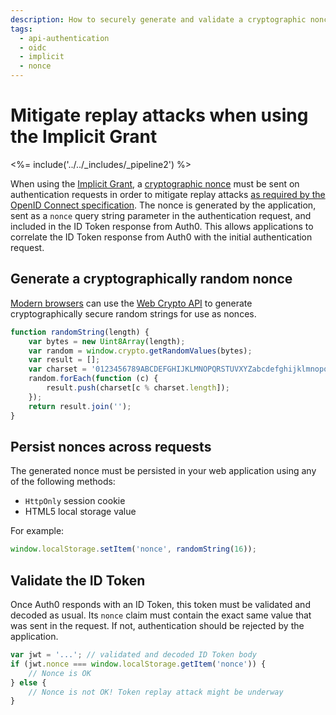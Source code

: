 ```yaml
---
description: How to securely generate and validate a cryptographic nonce for use with the Implicit Grant
tags:
  - api-authentication
  - oidc
  - implicit
  - nonce
---
```


# Mitigate replay attacks when using the Implicit Grant

<%= include('../../_includes/_pipeline2') %>

When using the [Implicit Grant](/api-auth/grant/implicit), a [cryptographic nonce](https://en.wikipedia.org/wiki/Cryptographic_nonce) must be sent on authentication requests in order to mitigate replay attacks [as required by the OpenID Connect specification](https://openid.net/specs/openid-connect-core-1_0.html#ImplicitAuthRequest).
The nonce is generated by the application, sent as a `nonce` query string parameter in the authentication request, and included in the ID Token response from Auth0.
This allows applications to correlate the ID Token response from Auth0 with the initial authentication request.

## Generate a cryptographically random nonce

[Modern browsers](http://caniuse.com/#feat=cryptography) can use the [Web Crypto API](https://www.w3.org/TR/WebCryptoAPI/) to generate cryptographically secure random strings for use as nonces.

```js
function randomString(length) {
    var bytes = new Uint8Array(length);
    var random = window.crypto.getRandomValues(bytes);
    var result = [];
    var charset = '0123456789ABCDEFGHIJKLMNOPQRSTUVXYZabcdefghijklmnopqrstuvwxyz-._~'
    random.forEach(function (c) {
        result.push(charset[c % charset.length]);
    });
    return result.join('');
}
```

## Persist nonces across requests

The generated nonce must be persisted in your web application using any of the following methods:

* `HttpOnly` session cookie
* HTML5 local storage value

For example:

```js
window.localStorage.setItem('nonce', randomString(16));
```

## Validate the ID Token

Once Auth0 responds with an ID Token, this token must be validated and decoded as usual.
Its `nonce` claim must contain the exact same value that was sent in the request.
If not, authentication should be rejected by the application.

```js
var jwt = '...'; // validated and decoded ID Token body
if (jwt.nonce === window.localStorage.getItem('nonce')) {
    // Nonce is OK
} else {
    // Nonce is not OK! Token replay attack might be underway
}
```
